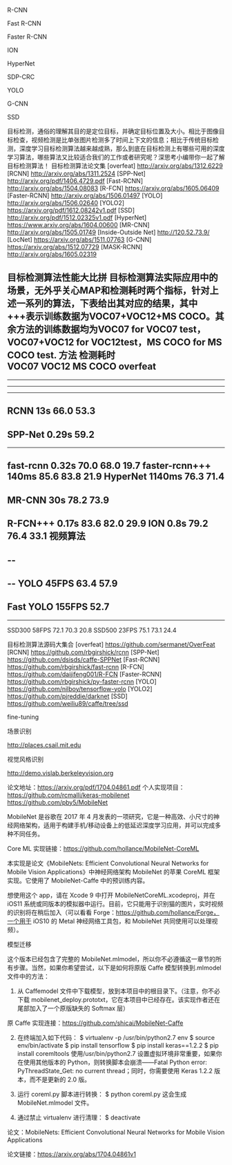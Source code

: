R-CNN

Fast R-CNN

Faster R-CNN

ION


HyperNet


SDP-CRC


YOLO


G-CNN


SSD


目标检测，通俗的理解其目的是定位目标，并确定目标位置及大小。相比于图像目标检查，视频检测是比单张图片检测多了时间上下文的信息；相比于传统目标检测，深度学习目标检测算法越来越成熟，那么到底在目标检测上有哪些可用的深度学习算法，哪些算法又比较适合我们的工作或者研究呢？深思考小编带你一起了解目标检测算法！
目标检测算法论文集
[overfeat] http://arxiv.org/abs/1312.6229
[RCNN] http://arxiv.org/abs/1311.2524
[SPP-Net] http://arxiv.org/pdf/1406.4729.pdf
[Fast-RCNN] http://arxiv.org/abs/1504.08083
[R-FCN]  https://arxiv.org/abs/1605.06409
[Faster-RCNN] http://arxiv.org/abs/1506.01497
[YOLO] http://arxiv.org/abs/1506.02640
[YOLO2] https://arxiv.org/pdf/1612.08242v1.pdf
[SSD] http://arxiv.org/pdf/1512.02325v1.pdf
[HyperNet] https://www.arxiv.org/abs/1604.00600
[MR-CNN] http://arxiv.org/abs/1505.01749
[Inside-Outside Net] http://120.52.73.9/
[LocNet] https://arxiv.org/abs/1511.07763
[G-CNN] https://arxiv.org/abs/1512.07729
[MASK-RCNN] http://arxiv.org/abs/1605.02319
 
目标检测算法性能大比拼
目标检测算法实际应用中的场景，无外乎关心MAP和检测耗时两个指标，针对上述一系列的算法，下表给出其对应的结果，其中+++表示训练数据为VOC07+VOC12+MS COCO。其余方法的训练数据均为VOC07 for VOC07 test，VOC07+VOC12 for VOC12test，MS COCO for MS COCO test.
方法	检测耗时	
VOC07
VOC12
MS   COCO
overfeat
----
----
----
----
RCNN
13s
66.0
53.3
----
SPP-Net
0.29s
59.2
----
----
fast-rcnn
0.32s
70.0
68.0
19.7
faster-rcnn+++
140ms
85.6
83.8
21.9
HyperNet
1140ms
76.3
71.4
----
MR-CNN
30s
78.2
73.9
----
R-FCN+++
0.17s
83.6
82.0
29.9
ION
0.8s
79.2
76.4
33.1
视频算法
--
--
--
--
YOLO
45FPS
63.4
57.9
----
Fast  YOLO
155FPS
52.7
----
----
SSD300
58FPS
72.1
70.3
20.8
SSD500
23FPS
75.1
73.1
24.4

目标检测算法源码大集合
[overfeat] https://github.com/sermanet/OverFeat
[RCNN] https://github.com/rbgirshick/rcnn
[SPP-Net] https://github.com/dsisds/caffe-SPPNet 
[Fast-RCNN] https://github.com/rbgirshick/fast-rcnn 
[R-FCN]  https://github.com/daijifeng001/R-FCN
[Faster-RCNN] https://github.com/rbgirshick/py-faster-rcnn
[YOLO] https://github.com/nilboy/tensorflow-yolo
[YOLO2] https://github.com/pjreddie/darknet
[SSD] https://github.com/weiliu89/caffe/tree/ssd


fine-tuning


场景识别

http://places.csail.mit.edu



视觉风格识别

http://demo.vislab.berkeleyvision.org

论文地址：https://arxiv.org/pdf/1704.04861.pdf
个人实现项目：
https://github.com/rcmalli/keras-mobilenet
https://github.com/pby5/MobileNet

MobileNet 是谷歌在 2017 年 4 月发表的一项研究，它是一种高效、小尺寸的神经网络架构，适用于构建手机/移动设备上的低延迟深度学习应用，并可以完成多种不同任务。

Core ML 实现链接：https://github.com/hollance/MobileNet-CoreML

本实现是论文《MobileNets: Efficient Convolutional Neural Networks for Mobile Vision Applications》中神经网络架构 MobileNet 的苹果 CoreML 框架实现。它使用了 MobileNet-Caffe 中的预训练内容。

想使用这个 app，请在 Xcode 9 中打开 MobileNetCoreML.xcodeproj，并在 iOS11 系统或同版本的模拟器中运行。目前，它只能用于识别猫的图片，实时视频的识别将在稍后加入（可以看看 Forge：https://github.com/hollance/Forge，一个用于 iOS10 的 Metal 神经网络工具包，和 MobileNet 共同使用可以处理视频）。


模型迁移

这个版本已经包含了完整的 MobileNet.mlmodel，所以你不必遵循这一章节的所有步骤。当然，如果你希望尝试，以下是如何将原版 Caffe 模型转换到.mlmodel 文件中的方法：

1. 从 Caffemodel 文件中下载模型，放到本项目中的根目录下。（注意，你不必下载 mobilenet_deploy.prototxt，它在本项目中已经存在。该实现作者还在尾部加入了一个原版缺失的 Softmax 层）

原 Caffe 实现连接：https://github.com/shicai/MobileNet-Caffe

2. 在终端加入如下代码：
$ virtualenv -p /usr/bin/python2.7 env
$ source env/bin/activate
$ pip install tensorflow
$ pip install keras==1.2.2
$ pip install coremltools
使用/usr/bin/python2.7 设置虚拟环境非常重要，如果你在使用其他版本的 Python，则转换脚本会崩溃——Fatal Python error: PyThreadState_Get: no current thread；同时，你需要使用 Keras 1.2.2 版本，而不是更新的 2.0 版。

3. 运行 coreml.py 脚本进行转换：
$ python coreml.py
这会生成 MobileNet.mlmodel 文件。

4. 通过禁止 virtualenv 进行清理：
$ deactivate

论文：MobileNets: Efficient Convolutional Neural Networks for Mobile Vision Applications

论文链接：https://arxiv.org/abs/1704.04861v1